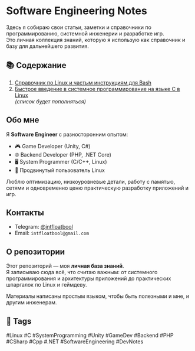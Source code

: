 # Software Engineering Notes

Здесь я собираю свои статьи, заметки и справочники по программированию, системной инженерии и разработке игр.  
Это личная коллекция знаний, которую я использую как справочник и базу для дальнейшего развития.  

## 📚 Содержание
1. [Справочник по Linux и частым инструкциям для Bash](./articles/linux-bash-quick-reference/README.md)  
2. [Быстрое введение в системное программирование на языке C в Linux](./articles/linux-c-system-programming-essentials/README.md)  
*(список будет пополняться)*

## Обо мне
Я **Software Engineer** с разносторонним опытом:  
- 🎮 Game Developer (Unity, C#)  
- 🌐 Backend Developer (PHP, .NET Core)  
- 🖥️ System Programmer (C/C++, Linux)  
- 🐧 Продвинутый пользователь Linux

Люблю оптимизацию, низкоуровневые детали, работу с памятью, сетями и одновременно ценю практическую разработку приложений и игр.

## Контакты
- Telegram: [@intfloatbool](https://t.me/intfloatbool)  
- Email: ```intfloatbool@gmail.com```

## О репозитории
Этот репозиторий — моя **личная база знаний**.  
Я записываю сюда всё, что считаю важным: от системного программирования и архитектуры приложений до практических шпаргалок по Linux и геймдеву.  

Материалы написаны простым языком, чтобы быть полезными и мне, и другим инженерам.

## 🔖 Tags
#Linux #C #SystemProgramming #Unity #GameDev #Backend #PHP #CSharp #Cpp #.NET #SoftwareEngineering #DevNotes
